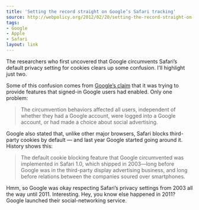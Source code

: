 ```yaml
---
title: 'Setting the record straight on Google’s Safari tracking'
source: http://webpolicy.org/2012/02/20/setting-the-record-straight-on-googles-safari-tracking/
tags:
- Google
- Apple
- Safari
layout: link
---
```


The researchers who first uncovered that Google circumvents Safari’s default privacy setting for cookies clears up some confusion. I’ll highlight just two.

Some of this confusion comes from [Google’s claim][1] that it was trying to provide features that signed-in Google users had enabled. Only one problem:

> The circumvention behaviors affected all users, independent of whether they had a Google account, were logged into a Google account, or had made a choice about social advertising.

Google also stated that, unlike other major browsers, Safari blocks third-party cookies by default — and last year Google started going around it. History shows this:

> The default cookie blocking feature that Google circumvented was implemented in Safari 1.0, which shipped in 2003—long before Google was in the third-party display advertising business, and long before relations between the companies soured over smartphones.

Hmm, so Google was okay respecting Safari’s privacy settings from 2003 all the way until 2011. Interesting. Hey, you know else happened in 2011? Google launched their social-networking service.

[1]:http://www.theverge.com/2012/2/17/2804095/google-safari-security-cookies
